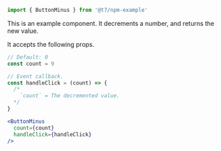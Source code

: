 ```js
import { ButtonMinus } from '@t7/npm-example'
```

This is an example component. It decrements a number, and returns the new value.

It accepts the following props.

```js
// Default: 0
const count = 9

// Event callback.
const handleClick = (count) => {
  /*
    `count` = The decremented value.
  */
}
```

```jsx
<ButtonMinus
  count={count}
  handleClick={handleClick}
/>
```
